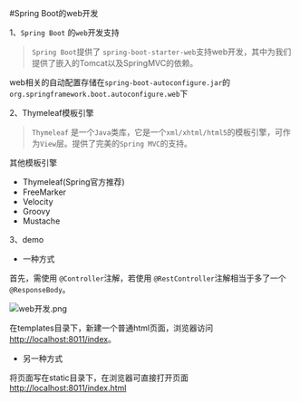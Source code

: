 #Spring Boot的web开发

1、`Spring Boot` 的`web`开发支持

> `Spring Boot`提供了 `spring-boot-starter-web`支持web开发，其中为我们提供了嵌入的Tomcat以及SpringMVC的依赖。

web相关的自动配置存储在`spring-boot-autoconfigure.jar`的`org.springframework.boot.autoconfigure.web`下

2、Thymeleaf模板引擎
> `Thymeleaf` 是一个`Java`类库，它是一个`xml/xhtml/html5`的模板引擎，可作为`View`层。提供了完美的`Spring MVC`的支持。

其他模板引擎


- Thymeleaf(Spring官方推荐)
- FreeMarker
- Velocity
- Groovy
- Mustache


3、demo

- 一种方式


 首先，需使用 `@Controller`注解，若使用 `@RestController`注解相当于多了一个 `@ResponseBody`。
 
 ![web开发.png](https://i.loli.net/2018/08/13/5b71898c0606b.png)

在templates目录下，新建一个普通html页面，浏览器访问[http://localhost:8011/index]()。

- 另一种方式

将页面写在static目录下，在浏览器可直接打开页面 [http://localhost:8011/index.html]()



